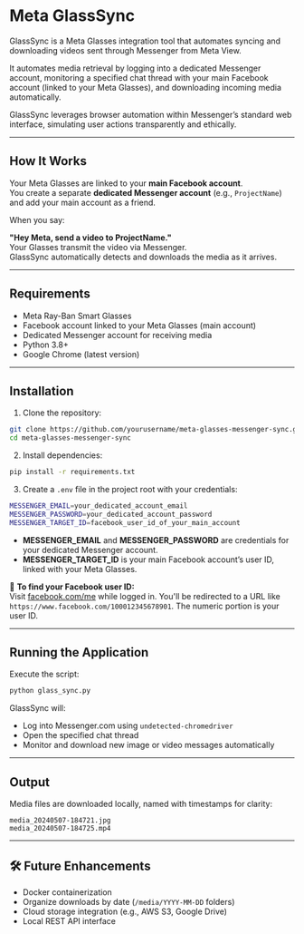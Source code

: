# Meta GlassSync

GlassSync is a Meta Glasses integration tool that automates syncing and downloading videos sent through Messenger from Meta View.

It automates media retrieval by logging into a dedicated Messenger account, monitoring a specified chat thread with your main Facebook account (linked to your Meta Glasses), and downloading incoming media automatically.

GlassSync leverages browser automation within Messenger’s standard web interface, simulating user actions transparently and ethically.

---

## How It Works

Your Meta Glasses are linked to your **main Facebook account**.  
You create a separate **dedicated Messenger account** (e.g., `ProjectName`) and add your main account as a friend.

When you say:

**"Hey Meta, send a video to ProjectName."**  
Your Glasses transmit the video via Messenger.  
GlassSync automatically detects and downloads the media as it arrives.

---

## Requirements

- Meta Ray-Ban Smart Glasses
- Facebook account linked to your Meta Glasses (main account)
- Dedicated Messenger account for receiving media
- Python 3.8+
- Google Chrome (latest version)

---

## Installation

1. Clone the repository:

```bash
git clone https://github.com/yourusername/meta-glasses-messenger-sync.git
cd meta-glasses-messenger-sync
```

2. Install dependencies:

```bash
pip install -r requirements.txt
```

3. Create a `.env` file in the project root with your credentials:

```bash
MESSENGER_EMAIL=your_dedicated_account_email
MESSENGER_PASSWORD=your_dedicated_account_password
MESSENGER_TARGET_ID=facebook_user_id_of_your_main_account
```

- **MESSENGER_EMAIL** and **MESSENGER_PASSWORD** are credentials for your dedicated Messenger account.
- **MESSENGER_TARGET_ID** is your main Facebook account’s user ID, linked with your Meta Glasses.

📌 **To find your Facebook user ID:**  
Visit [facebook.com/me](https://www.facebook.com/me) while logged in. You'll be redirected to a URL like `https://www.facebook.com/100012345678901`. The numeric portion is your user ID.

---

## Running the Application

Execute the script:

```bash
python glass_sync.py
```

GlassSync will:

- Log into Messenger.com using `undetected-chromedriver`
- Open the specified chat thread
- Monitor and download new image or video messages automatically

---

## Output

Media files are downloaded locally, named with timestamps for clarity:

```
media_20240507-184721.jpg
media_20240507-184725.mp4
```

---

## 🛠️ Future Enhancements

- Docker containerization
- Organize downloads by date (`/media/YYYY-MM-DD` folders)
- Cloud storage integration (e.g., AWS S3, Google Drive)
- Local REST API interface
